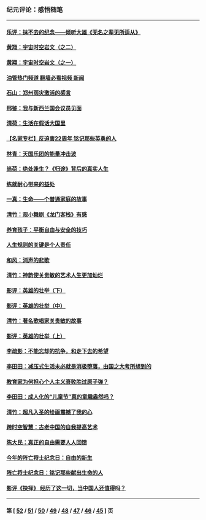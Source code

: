 ### 纪元评论：感悟随笔
---
#### [乐评：抹不去的纪念——倾听大雄《无名之辈无所适从》](../../pages/nsc1035/n13163359.md?08300330) 
#### [黄翔：宇宙时空岩文（之二）](../../pages/nsc1035/n13141116.md?08300330) 
#### [黄翔：宇宙时空岩文（之一）](../../pages/nsc1035/n13140355.md?08300330) 
#### [油管热门频道 翻墙必看视频 新闻](ok?08300330)
#### [石山：郑州雨灾激活的感言](../../pages/nsc1035/n13135372.md?08300330) 
#### [邢鉴：我与新西兰国会议员见面](../../pages/nsc1035/n13111626.md?08300330) 
#### [清荷：生活在假话大国里](../../pages/nsc1035/n13103916.md?08300330) 
#### [【名家专栏】反迫害22周年 铭记那些英勇的人](../../pages/nsc1035/n13102771.md?08300330) 
#### [林青：天国乐团的能量冲击波](../../pages/nsc1035/n13099634.md?08300330) 
#### [尚荷：绝处逢生？《归途》背后的真实人生](../../pages/nsc1035/n13099470.md?08300330) 
#### [练就耐心带来的益处](../../pages/nsc1035/n13081876.md?08300330) 
#### [一真：生命——个普通家庭的故事](../../pages/nsc1035/n13075782.md?08300330) 
#### [清竹：观小舞剧《龙门客栈》有感](../../pages/nsc1035/n13069850.md?08300330) 
#### [养育孩子：平衡自由与安全的技巧](../../pages/nsc1035/n13054510.md?08300330) 
#### [人生规则的关键是个人责任](../../pages/nsc1035/n13053252.md?08300330) 
#### [和风：消声的悲歌](../../pages/nsc1035/n13051994.md?08300330) 
#### [清竹：神韵使关贵敏的艺术人生更加灿烂](../../pages/nsc1035/n13038731.md?08300330) 
#### [影评：英雄的壮举（下）](../../pages/nsc1035/n13027438.md?08300330) 
#### [影评：英雄的壮举（中）](../../pages/nsc1035/n13027244.md?08300330) 
#### [清竹：著名歌唱家关贵敏的故事](../../pages/nsc1035/n13025435.md?08300330) 
#### [影评：英雄的壮举（上）](../../pages/nsc1035/n13024688.md?08300330) 
#### [李疏影：不能忘却的抗争，和走下去的希望](../../pages/nsc1035/n13022097.md?08300330) 
#### [李田田：减压式生活未必就是消极堕落，由国之大考所想到的](../../pages/nsc1035/n13017621.md?08300330) 
#### [教育家为何担心个人主义衰败胜过原子弹？](../../pages/nsc1035/n13002969.md?08300330) 
#### [李田田：成人化的“儿童节”真的童趣盎然吗？](../../pages/nsc1035/n13000386.md?08300330) 
#### [清竹：超凡入圣的绘画震撼了我的心](../../pages/nsc1035/n12993985.md?08300330) 
#### [跨时空智慧：古老中国的自我提高艺术](../../pages/nsc1035/n12988506.md?08300330) 
#### [陈大民：真正的自由需要人人回馈](../../pages/nsc1035/n12990148.md?08300330) 
#### [今年的阵亡将士纪念日：自由的新生](../../pages/nsc1035/n12989540.md?08300330) 
#### [阵亡将士纪念日：铭记那些献出生命的人](../../pages/nsc1035/n12985418.md?08300330) 
#### [影评《抉择》 经历了这一切，当中国人还值得吗？](../../pages/nsc1035/n12983029.md?08300330) 

---
#### 第 [ [52](./52.md?08300330) / [51](./51.md?08300330) / [50](./50.md?08300330) / [49](./49.md?08300330) / [48](./48.md?08300330) / [47](./47.md?08300330) / [46](./46.md?08300330) / [45](./45.md?08300330) ] 页

